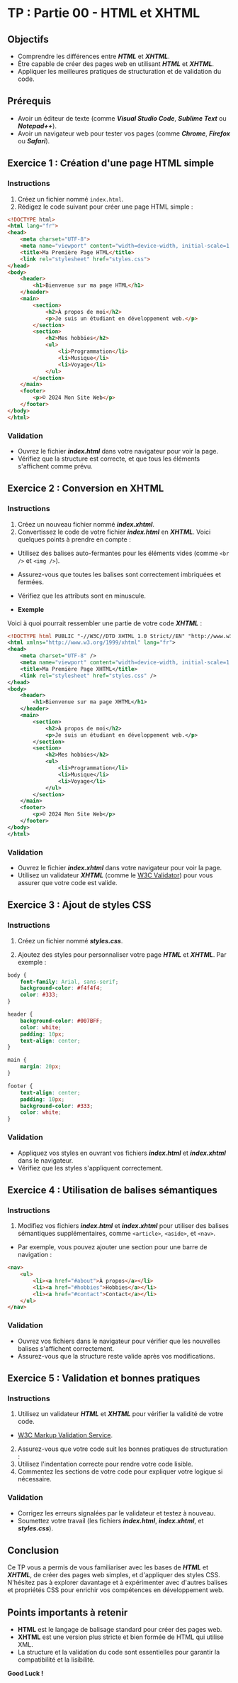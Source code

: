 # TP : Partie 00 - HTML et XHTML

## Objectifs

- Comprendre les différences entre ***HTML*** et ***XHTML***.
- Être capable de créer des pages web en utilisant ***HTML*** et ***XHTML***.
- Appliquer les meilleures pratiques de structuration et de validation du code.

## Prérequis

- Avoir un éditeur de texte (comme ***Visual Studio Code***, ***Sublime Text*** ou ***Notepad++***).
- Avoir un navigateur web pour tester vos pages (comme ***Chrome***, ***Firefox*** ou ***Safari***).

## Exercice 1 : Création d'une page HTML simple

### Instructions

1. Créez un fichier nommé `index.html`.
2. Rédigez le code suivant pour créer une page HTML simple :

```html
<!DOCTYPE html>
<html lang="fr">
<head>
    <meta charset="UTF-8">
    <meta name="viewport" content="width=device-width, initial-scale=1.0">
    <title>Ma Première Page HTML</title>
    <link rel="stylesheet" href="styles.css">
</head>
<body>
    <header>
        <h1>Bienvenue sur ma page HTML</h1>
    </header>
    <main>
        <section>
            <h2>À propos de moi</h2>
            <p>Je suis un étudiant en développement web.</p>
        </section>
        <section>
            <h2>Mes hobbies</h2>
            <ul>
                <li>Programmation</li>
                <li>Musique</li>
                <li>Voyage</li>
            </ul>
        </section>
    </main>
    <footer>
        <p>© 2024 Mon Site Web</p>
    </footer>
</body>
</html>
```
### Validation

- Ouvrez le fichier ***index.html*** dans votre navigateur pour voir la page.
- Vérifiez que la structure est correcte, et que tous les éléments s'affichent comme prévu.

## Exercice 2 : Conversion en XHTML

### Instructions

1. Créez un nouveau fichier nommé ***index.xhtml***.
2. Convertissez le code de votre fichier ***index.html*** en ***XHTML***. Voici quelques points à prendre en compte :

- Utilisez des balises auto-fermantes pour les éléments vides (comme `<br />` et `<img />`).
- Assurez-vous que toutes les balises sont correctement imbriquées et fermées.
- Vérifiez que les attributs sont en minuscule.

- **Exemple**

Voici à quoi pourrait ressembler une partie de votre code ***XHTML*** :

```xml
<!DOCTYPE html PUBLIC "-//W3C//DTD XHTML 1.0 Strict//EN" "http://www.w3.org/TR/xhtml1/DTD/xhtml1-strict.dtd">
<html xmlns="http://www.w3.org/1999/xhtml" lang="fr">
<head>
    <meta charset="UTF-8" />
    <meta name="viewport" content="width=device-width, initial-scale=1.0" />
    <title>Ma Première Page XHTML</title>
    <link rel="stylesheet" href="styles.css" />
</head>
<body>
    <header>
        <h1>Bienvenue sur ma page XHTML</h1>
    </header>
    <main>
        <section>
            <h2>À propos de moi</h2>
            <p>Je suis un étudiant en développement web.</p>
        </section>
        <section>
            <h2>Mes hobbies</h2>
            <ul>
                <li>Programmation</li>
                <li>Musique</li>
                <li>Voyage</li>
            </ul>
        </section>
    </main>
    <footer>
        <p>© 2024 Mon Site Web</p>
    </footer>
</body>
</html>
```
### Validation

- Ouvrez le fichier ***index.xhtml*** dans votre navigateur pour voir la page.
- Utilisez un validateur ***XHTML*** (comme le [W3C Validator](https://validator.w3.org/)) pour vous assurer que votre code est valide.

## Exercice 3 : Ajout de styles CSS

### Instructions

1. Créez un fichier nommé ***styles.css***.

2. Ajoutez des styles pour personnaliser votre page ***HTML*** et ***XHTML***. Par exemple :

```css
body {
    font-family: Arial, sans-serif;
    background-color: #f4f4f4;
    color: #333;
}

header {
    background-color: #007BFF;
    color: white;
    padding: 10px;
    text-align: center;
}

main {
    margin: 20px;
}

footer {
    text-align: center;
    padding: 10px;
    background-color: #333;
    color: white;
}
```
### Validation

- Appliquez vos styles en ouvrant vos fichiers ***index.html*** et ***index.xhtml*** dans le navigateur.
- Vérifiez que les styles s'appliquent correctement.

## Exercice 4 : Utilisation de balises sémantiques

### Instructions

1. Modifiez vos fichiers ***index.html*** et ***index.xhtml*** pour utiliser des balises sémantiques supplémentaires, comme `<article>`, `<aside>`, et `<nav>`.

- Par exemple, vous pouvez ajouter une section pour une barre de navigation :

```html
<nav>
    <ul>
        <li><a href="#about">À propos</a></li>
        <li><a href="#hobbies">Hobbies</a></li>
        <li><a href="#contact">Contact</a></li>
    </ul>
</nav>
```
### Validation

- Ouvrez vos fichiers dans le navigateur pour vérifier que les nouvelles balises s'affichent correctement.
- Assurez-vous que la structure reste valide après vos modifications.

## Exercice 5 : Validation et bonnes pratiques

### Instructions

1. Utilisez un validateur ***HTML*** et ***XHTML*** pour vérifier la validité de votre code.
  - [W3C Markup Validation Service](https://validator.w3.org/).
2. Assurez-vous que votre code suit les bonnes pratiques de structuration :
3. Utilisez l'indentation correcte pour rendre votre code lisible.
4. Commentez les sections de votre code pour expliquer votre logique si nécessaire.

### Validation

- Corrigez les erreurs signalées par le validateur et testez à nouveau.
- Soumettez votre travail (les fichiers ***index.html***, ***index.xhtml***, et ***styles.css***).

## Conclusion

Ce TP vous a permis de vous familiariser avec les bases de ***HTML*** et ***XHTML***, de créer des pages web simples, et d'appliquer des styles CSS. N'hésitez pas à explorer davantage et à expérimenter avec d'autres balises et propriétés CSS pour enrichir vos compétences en développement web.


## Points importants à retenir

- **HTML** est le langage de balisage standard pour créer des pages web.
- **XHTML** est une version plus stricte et bien formée de HTML qui utilise XML.
- La structure et la validation du code sont essentielles pour garantir la compatibilité et la lisibilité.

**Good Luck !**
